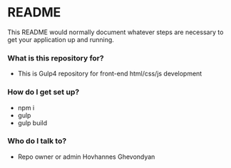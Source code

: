 # README #

This README would normally document whatever steps are necessary to get your application up and running.

### What is this repository for? ###

* This is Gulp4 repository for front-end html/css/js development

### How do I get set up? ###
 
* npm i
* gulp
* gulp build

### Who do I talk to? ###

* Repo owner or admin Hovhannes Ghevondyan
